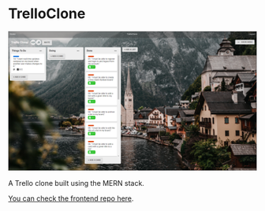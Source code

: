 # TrelloClone

<img src='./preview.PNG'>

A Trello clone built using the MERN stack.

[You can check the frontend repo here](https://github.com/VAMSI08/trello-clone-frontend).

